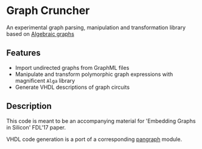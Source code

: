 # Graph Cruncher

An experimental graph parsing, manipulation and transformation library based on
[Algebraic graphs](http://hackage.haskell.org/package/algebraic-graphs/docs/Algebra-Graph.html)

## Features

* Import undirected graphs from GraphML files
* Manipulate and transform polymorphic graph expressions with magnificent `Alga` library
* Generate VHDL descriptions of graph circuits

## Description

This code is meant to be an accompanying material for 'Embedding Graphs in Silicon' FDL'17 paper.

VHDL code generation is a port of a corresponding [pangraph](https://github.com/tuura/pangraph/tree/master/src/Pangraph/VHDL) module.